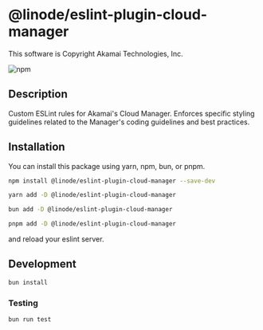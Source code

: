 # @linode/eslint-plugin-cloud-manager

This software is Copyright Akamai Technologies, Inc.

![npm](https://img.shields.io/npm/v/@linode/eslint-plugin-cloud-manager)

## Description

Custom ESLint rules for Akamai's Cloud Manager. Enforces specific styling guidelines related to the Manager's coding guidelines and best practices.

## Installation

You can install this package using yarn, npm, bun, or pnpm.

```bash
npm install @linode/eslint-plugin-cloud-manager --save-dev
```

```bash
yarn add -D @linode/eslint-plugin-cloud-manager
```

```bash
bun add -D @linode/eslint-plugin-cloud-manager
```

```bash
pnpm add -D @linode/eslint-plugin-cloud-manager
```

and reload your eslint server.

## Development

```bash
bun install
```

### Testing

```bash
bun run test
```
